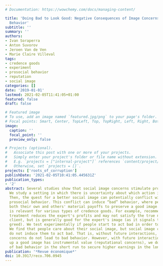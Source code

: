 ```yaml
---
# Documentation: https://wowchemy.com/docs/managing-content/

title: 'Doing Bad to Look Good: Negative Consequences of Image Concerns on Prosocial
  Behavior'
subtitle: ''
summary: ''
authors:
- Ivan Soraperra
- Anton Suvorov
- Jeroen Van de Ven
- Marie Claire Villeval
tags:
- credence goods
- experiment
- prosocial behavior
- reputation
- social image
categories: []
date: '2019-01-01'
lastmod: 2021-02-05T11:41:05+01:00
featured: false
draft: false

# Featured image
# To use, add an image named `featured.jpg/png` to your page's folder.
# Focal points: Smart, Center, TopLeft, Top, TopRight, Left, Right, BottomLeft, Bottom, BottomRight.
image:
  caption: ''
  focal_point: ''
  preview_only: false

# Projects (optional).
#   Associate this post with one or more of your projects.
#   Simply enter your project's folder or file name without extension.
#   E.g. `projects = ["internal-project"]` references `content/project/deep-learning/index.md`.
#   Otherwise, set `projects = []`.
projects: ['roots_of_corruption']
publishDate: '2021-02-05T10:41:05.445631Z'
publication_types:
- '2'
abstract: Several studies show that social image concerns stimulate prosocial behavior.
  We study a setting in which there is uncertainty about which action is prosocial.
  Then, the quest for a better social image can potentially conflict with genuinely
  prosocial behavior. This conflict can induce “bad” behavior, where people lower
  both their own and others' material payoffs to preserve a good image. This setting
  is relevant for various types of credence goods. For example, recommending an inexpensive
  treatment reduces the expert's profits and may not satisfy the true needs of the
  client, but is generally good for the expert's image (as it signals the lack of
  greed). We test experimentally if people start to act bad in order to look good.
  We find that people care about their social image, but social image concerns alone
  do not induce them to act bad. That is, without future interactions, social image
  concerns do not lead to bad behavior. However, with future interactions, where building
  up a good image has instrumental value (reputational concerns), we do find evidence
  of bad behavior in the short run to secure higher earnings in the long run.
publication: '*Revue économique*'
doi: 10.3917/reco.706.0945
---
```

